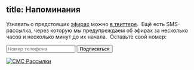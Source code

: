 title: Напоминания
---
Узнавать о предстоящих [эфирах][live] можно [в твиттере][twitter].  Ещё есть
SMS-рассылка, через которую мы предупреждаем об эфирах за несколько часов и
несколько минут до их начала.  Оставьте свой номер:

<form method="post" action="https://dead-channel-news.appspot.com/feedback">
<input type="hidden" name="back" value="http://www.tmradio.net/sms.html"/>
<input type="hidden" name="site" value="tmradio.net/live"/>
<input type="hidden" name="from" value="live@tmradio.net"/>
<input type="text" name="text" placeholder="Номер телефона"/> <input type="submit" value="Подписаться"/>
</form>

<a href="http://sms.ru/" title="СМС Рассылки"><img src="http://sms.ru/i/88x31-white.png" alt="СМС Рассылки"></a>

[live]: /live.html
[twitter]: http://twitter.com/#search?q=%23tmradio
